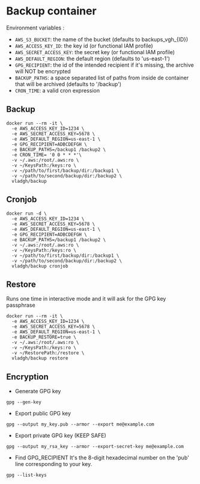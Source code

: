 # Backup container

Environment variables :
- `AWS_S3_BUCKET`: the name of the bucket (defaults to backups_vgh_{ID})
- `AWS_ACCESS_KEY_ID`: the key id (or functional IAM profile)
- `AWS_SECRET_ACCESS_KEY`: the secret key (or functional IAM profile)
- `AWS_DEFAULT_REGION`: the default region (defaults to 'us-east-1')
- `GPG_RECIPIENT`: the id of the intended recipient
                   if it's missing, the archive will NOT be encrypted
- `BACKUP_PATHS`: a space separated list of paths from inside de container that
                  will be archived (defaults to '/backup')
- `CRON_TIME`: a valid cron expression

## Backup

```
docker run --rm -it \
  -e AWS_ACCESS_KEY_ID=1234 \
  -e AWS_SECRET_ACCESS_KEY=5678 \
  -e AWS_DEFAULT_REGION=us-east-1 \
  -e GPG_RECIPIENT=ADBCDEFGH \
  -e BACKUP_PATHS=/backup1 /backup2 \
  -e CRON_TIME= '0 0 * * *'\
  -v ~/.aws:/root/.aws:ro \
  -v ~/KeysPath:/keys:ro \
  -v ~/path/to/first/backup/dir:/backup1 \
  -v ~/path/to/second/backup/dir:/backup2 \
  vladgh/backup
```

## Cronjob

```
docker run -d \
  -e AWS_ACCESS_KEY_ID=1234 \
  -e AWS_SECRET_ACCESS_KEY=5678 \
  -e AWS_DEFAULT_REGION=us-east-1 \
  -e GPG_RECIPIENT=ADBCDEFGH \
  -e BACKUP_PATHS=/backup1 /backup2 \
  -v ~/.aws:/root/.aws:ro \
  -v ~/KeysPath:/keys:ro \
  -v ~/path/to/first/backup/dir:/backup1 \
  -v ~/path/to/second/backup/dir:/backup2 \
  vladgh/backup cronjob
```
## Restore

Runs one time in interactive mode and it will ask for the GPG key passphrase

```
docker run --rm -it \
  -e AWS_ACCESS_KEY_ID=1234 \
  -e AWS_SECRET_ACCESS_KEY=5678 \
  -e AWS_DEFAULT_REGION=us-east-1 \
  -e BACKUP_RESTORE=true \
  -v ~/.aws:/root/.aws:ro \
  -v ~/KeysPath:/keys:ro \
  -v ~/RestorePath:/restore \
  vladgh/backup restore
```

## Encryption

- Generate GPG key
```
gpg --gen-key
```

- Export public GPG key
```
gpg --output my_key.pub --armor --export me@example.com
```

- Export private GPG key (KEEP SAFE)
```
gpg --output my_rsa_key --armor --export-secret-key me@example.com
```

- Find GPG_RECIPIENT
  It's the 8-digit hexadecimal number on the 'pub' line corresponding to your key.
```
gpg --list-keys
```
